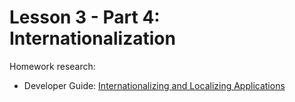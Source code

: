 # Lesson 3 - Part 4: Internationalization

Homework research:

   * Developer Guide: [Internationalizing and Localizing Applications](https://docs.oracle.com/middleware/jet410/jet/developer/GUID-30498436-BE77-43BF-A541-1AFABF62DFBE.htm#JETDG258)